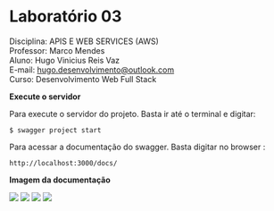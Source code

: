 # Laboratório 03
Disciplina: APIS E WEB SERVICES (AWS)<br/>
Professor: Marco Mendes<br/>
Aluno: Hugo Vinicius Reis Vaz<br/>
E-mail: hugo.desenvolvimento@outlook.com<br/>
Curso: Desenvolvimento Web Full Stack<br/>

**Execute o servidor**

Para execute o servidor do projeto. Basta ir até o terminal e digitar:

```console
$ swagger project start
```

Para acessar a documentação do swagger. Basta digitar no browser :

```console
http://localhost:3000/docs/
```

**Imagem da documentação**

<img src="https://github.com/HugoVinicius/aws_atividade_03/img/img1.GIF"/>

<img src="https://github.com/HugoVinicius/aws_atividade_03/img/img2.GIF"/>

<img src="https://github.com/HugoVinicius/aws_atividade_03/img/img3.GIF"/>

<img src="https://github.com/HugoVinicius/aws_atividade_03/img/img4.GIF"/>
